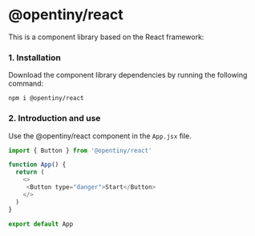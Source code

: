 # @opentiny/react

This is a component library based on the React framework:

### 1. Installation

Download the component library dependencies by running the following command:

```shell
npm i @opentiny/react
```

### 2. Introduction and use

Use the @opentiny/react component in the `App.jsx` file.

```js
import { Button } from '@opentiny/react'

function App() {
  return (
    <>
     <Button type="danger">Start</Button>
    </>
  )
}

export default App

```